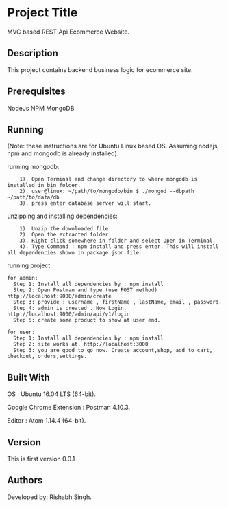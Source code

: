 # Project Title

MVC based REST Api Ecommerce Website.

## Description

This project contains backend business logic for ecommerce site.

## Prerequisites

NodeJs
NPM
MongoDB

## Running

(Note: these instructions are for Ubuntu Linux based OS. Assuming nodejs, npm and mongodb is already installed).

  running mongodb:
```
    1). Open Terminal and change directory to where mongodb is installed in bin folder.
    2). user@linux: ~/path/to/mongodb/bin $ ./mongod --dbpath ~/path/to/data/db
    3). press enter database server will start.
```
  unzipping and installing dependencies:
```
    1). Unzip the downloaded file.
    2). Open the extracted folder.
    3). Right click somewhere in folder and select Open in Terminal.
    4). Type Command : npm install and press enter. This will install all dependencies shown in package.json file.
```
  running project:
```
for admin:
  Step 1: Install all dependencies by : npm install
  Step 2: Open Postman and type (use POST method) : http://localhost:9000/admin/create
  Step 3: provide : username , firstName , lastName, email , password.
  Step 4: admin is created . Now Login. http://localhost:9000/admin/api/v1/login
  Step 5: create some product to show at user end.

for user:
  Step 1: Install all dependencies by : npm install
  Step 2: site works at. http://localhost:3000
  Step 3: you are good to go now. Create account,shop, add to cart, checkout, orders,settings.
```
## Built With

OS : Ubuntu 16.04 LTS (64-bit).

Google Chrome Extension : Postman 4.10.3.

Editor : Atom 1.14.4 (64-bit).

## Version

This is first version 0.0.1

## Authors

Developed by: Rishabh Singh.
